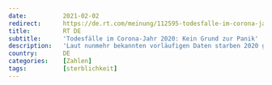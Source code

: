 ```yaml
---
date:          2021-02-02
redirect:      https://de.rt.com/meinung/112595-todesfalle-im-corona-jahr-2020-kein-grund-zur-panik/
title:         RT DE
subtitle:      'Todesfälle im Corona-Jahr 2020: Kein Grund zur Panik'
description:   'Laut nunmehr bekannten vorläufigen Daten starben 2020 gut 48.000 Menschen mehr als im Durchschnitt der vier Vorjahre. Das Plus an Toten ist ausnahmslos der ältesten Bevölkerungsgruppe zuzuordnen. Trotzdem kann man im Jahresvergleich nicht von einer Übersterblichkeit reden.'
country:       DE
categories:    [Zahlen]
tags:          [sterblichkeit]
---
```


